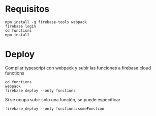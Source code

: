 # Requisitos
```
npm install -g firebase-tools webpack
firebase login
cd functions
npm install
```
# Deploy
Compilar typescript con webpack y subir las funciones a firebase cloud functions
```
cd functions
webpack
firebase deploy --only functions
```
Si se ocupa subir solo una función, se puede especificar
```
firebase deploy --only functions:someFunction
```
